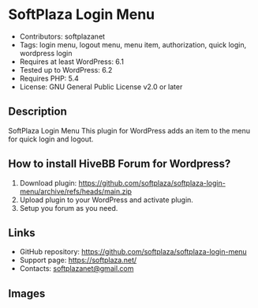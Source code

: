 # SoftPlaza Login Menu
* Contributors: softplazanet
* Tags: login menu, logout menu, menu item, authorization, quick login, wordpress login
* Requires at least WordPress: 6.1
* Tested up to WordPress: 6.2
* Requires PHP: 5.4
* License: GNU General Public License v2.0 or later

## Description
SoftPlaza Login Menu This plugin for WordPress adds an item to the menu for quick login and logout.

## How to install HiveBB Forum for Wordpress?
1. Download plugin: https://github.com/softplaza/softplaza-login-menu/archive/refs/heads/main.zip
2. Upload plugin to your WordPress and activate plugin.
3. Setup you forum as you need.

## Links
* GitHub repository: https://github.com/softplaza/softplaza-login-menu
* Support page: https://softplaza.net/
* Contacts: softplazanet@gmail.com

## Images

